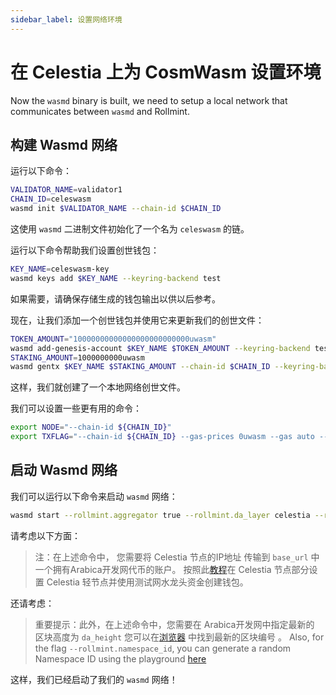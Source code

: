 ```yaml
---
sidebar_label: 设置网络环境
---
```


# 在 Celestia 上为 CosmWasm 设置环境

Now the `wasmd` binary is built, we need to setup a local network that communicates between `wasmd` and Rollmint.

## 构建 Wasmd 网络

运行以下命令：

```sh
VALIDATOR_NAME=validator1
CHAIN_ID=celeswasm
wasmd init $VALIDATOR_NAME --chain-id $CHAIN_ID
```

这使用 `wasmd` 二进制文件初始化了一个名为 `celeswasm` 的链。

运行以下命令帮助我们设置创世钱包：

```sh
KEY_NAME=celeswasm-key
wasmd keys add $KEY_NAME --keyring-backend test
```

如果需要，请确保存储生成的钱包输出以供以后参考。

现在，让我们添加一个创世钱包并使用它来更新我们的创世文件：

```sh
TOKEN_AMOUNT="10000000000000000000000000uwasm"
wasmd add-genesis-account $KEY_NAME $TOKEN_AMOUNT --keyring-backend test
STAKING_AMOUNT=1000000000uwasm
wasmd gentx $KEY_NAME $STAKING_AMOUNT --chain-id $CHAIN_ID --keyring-backend test
```

这样，我们就创建了一个本地网络创世文件。

我们可以设置一些更有用的命令：

<!-- markdownlint-disable MD013 -->
```sh
export NODE="--chain-id ${CHAIN_ID}"
export TXFLAG="--chain-id ${CHAIN_ID} --gas-prices 0uwasm --gas auto --gas-adjustment 1.3"
```
<!-- markdownlint-enable MD013 -->

## 启动 Wasmd 网络

我们可以运行以下命令来启动 `wasmd` 网络：

<!-- markdownlint-disable MD013 -->
```sh
wasmd start --rollmint.aggregator true --rollmint.da_layer celestia --rollmint.da_config='{"base_url":"http://XXX.XXX.XXX.XXX:26658","timeout":60000000000,"gas_limit":6000000}' --rollmint.namespace_id 000000000000FFFF --rollmint.da_start_height XXXXX
```
<!-- markdownlint-enable MD013 -->

请考虑以下方面：

> 注：在上述命令中， 您需要将 Celestia 节点的IP地址 传输到 `base_url` 中一个拥有Arabica开发网代币的账户。 按照此[教程](./node-tutorial.md)在 Celestia 节点部分设置 Celestia 轻节点并使用测试网水龙头资金创建钱包。

还请考虑：

> 重要提示：此外，在上述命令中，您需要在 Arabica开发网中指定最新的 区块高度为 `da_height` 您可以在[浏览器](https://explorer.celestia.observer/arabica) 中找到最新的区块编号 。 Also, for the flag `--rollmint.namespace_id`, you can generate a random Namespace ID using the playground [here](https://go.dev/play/p/7ltvaj8lhRl)

这样，我们已经启动了我们的 `wasmd` 网络！
